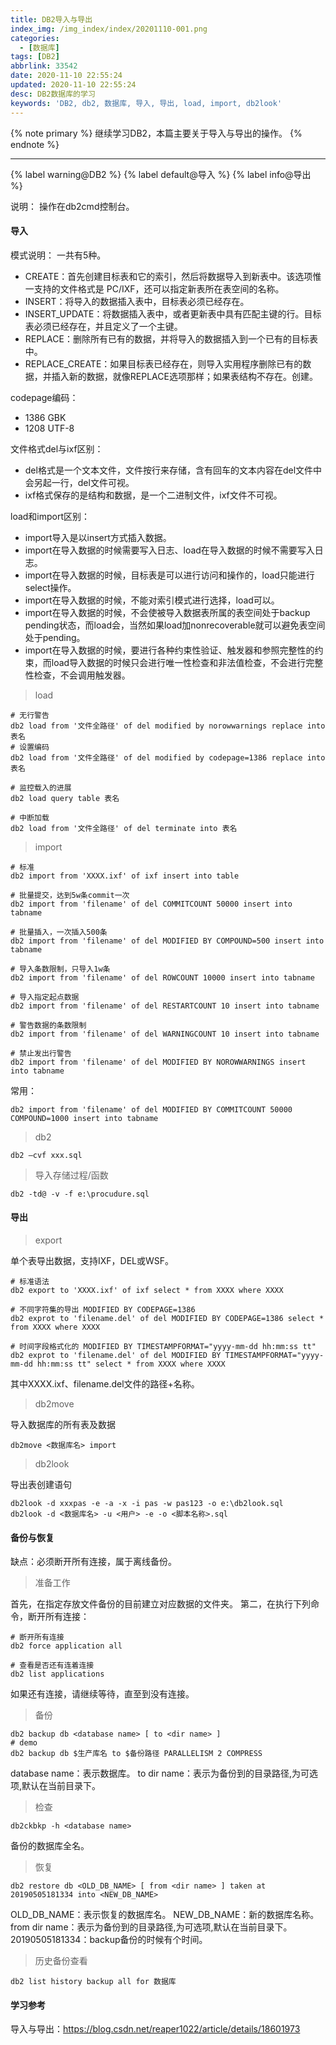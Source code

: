 ```yaml
---
title: DB2导入与导出
index_img: /img_index/index/20201110-001.png
categories:
  - [数据库]
tags: [DB2]
abbrlink: 33542
date: 2020-11-10 22:55:24
updated: 2020-11-10 22:55:24
desc: DB2数据库的学习
keywords: 'DB2, db2, 数据库, 导入, 导出, load, import, db2look'
---
```



{% note primary %}
继续学习DB2，本篇主要关于导入与导出的操作。
{% endnote %}



<!--more-->
<hr />

{% label warning@DB2 %} {% label default@导入 %} {% label info@导出 %}

说明：
操作在db2cmd控制台。

#### 导入

模式说明：
一共有5种。
- CREATE：首先创建目标表和它的索引，然后将数据导入到新表中。该选项惟一支持的文件格式是 PC/IXF，还可以指定新表所在表空间的名称。
- INSERT：将导入的数据插入表中，目标表必须已经存在。
- INSERT_UPDATE：将数据插入表中，或者更新表中具有匹配主键的行。目标表必须已经存在，并且定义了一个主键。
- REPLACE：删除所有已有的数据，并将导入的数据插入到一个已有的目标表中。
- REPLACE_CREATE：如果目标表已经存在，则导入实用程序删除已有的数据，并插入新的数据，就像REPLACE选项那样；如果表结构不存在。创建。

codepage编码：
- 1386 GBK
- 1208 UTF-8

文件格式del与ixf区别：
- del格式是一个文本文件，文件按行来存储，含有回车的文本内容在del文件中会另起一行，del文件可视。
- ixf格式保存的是结构和数据，是一个二进制文件，ixf文件不可视。

load和import区别：
- import导入是以insert方式插入数据。
- import在导入数据的时候需要写入日志、load在导入数据的时候不需要写入日志。
- import在导入数据的时候，目标表是可以进行访问和操作的，load只能进行select操作。
- import在导入数据的时候，不能对索引模式进行选择，load可以。
- import在导入数据的时候，不会使被导入数据表所属的表空间处于backup pending状态，而load会，当然如果load加nonrecoverable就可以避免表空间处于pending。
- import在导入数据的时候，要进行各种约束性验证、触发器和参照完整性的约束，而load导入数据的时候只会进行唯一性检查和非法值检查，不会进行完整性检查，不会调用触发器。

> load

```
# 无行警告
db2 load from '文件全路径' of del modified by norowwarnings replace into 表名
# 设置编码
db2 load from '文件全路径' of del modified by codepage=1386 replace into 表名

# 监控载入的进展
db2 load query table 表名

# 中断加载
db2 load from '文件全路径' of del terminate into 表名
```

> import

```
# 标准
db2 import from 'XXXX.ixf' of ixf insert into table

# 批量提交，达到5w条commit一次
db2 import from 'filename' of del COMMITCOUNT 50000 insert into tabname

# 批量插入，一次插入500条
db2 import from 'filename' of del MODIFIED BY COMPOUND=500 insert into tabname

# 导入条数限制，只导入1w条
db2 import from 'filename' of del ROWCOUNT 10000 insert into tabname

# 导入指定起点数据
db2 import from 'filename' of del RESTARTCOUNT 10 insert into tabname

# 警告数据的条数限制
db2 import from 'filename' of del WARNINGCOUNT 10 insert into tabname

# 禁止发出行警告
db2 import from 'filename' of del MODIFIED BY NOROWWARNINGS insert into tabname
```

常用：
```
db2 import from 'filename' of del MODIFIED BY COMMITCOUNT 50000 COMPOUND=1000 insert into tabname
```

> db2
```
db2 –cvf xxx.sql
```

> 导入存储过程/函数

```
db2 -td@ -v -f e:\procudure.sql
```

#### 导出

> export

单个表导出数据，支持IXF，DEL或WSF。
```
# 标准语法
db2 export to 'XXXX.ixf' of ixf select * from XXXX where XXXX

# 不同字符集的导出 MODIFIED BY CODEPAGE=1386
db2 exprot to 'filename.del' of del MODIFIED BY CODEPAGE=1386 select * from XXXX where XXXX

# 时间字段格式化的 MODIFIED BY TIMESTAMPFORMAT="yyyy-mm-dd hh:mm:ss tt"
db2 exprot to 'filename.del' of del MODIFIED BY TIMESTAMPFORMAT="yyyy-mm-dd hh:mm:ss tt" select * from XXXX where XXXX
```
其中XXXX.ixf、filename.del文件的路径+名称。

> db2move

导入数据库的所有表及数据
```
db2move <数据库名> import
```

> db2look

导出表创建语句
```
db2look -d xxxpas -e -a -x -i pas -w pas123 -o e:\db2look.sql
db2look -d <数据库名> -u <用户> -e -o <脚本名称>.sql
```

#### 备份与恢复

缺点：必须断开所有连接，属于离线备份。

> 准备工作

首先，在指定存放文件备份的目前建立对应数据的文件夹。
第二，在执行下列命令，断开所有连接：
```
# 断开所有连接
db2 force application all

# 查看是否还有连着连接
db2 list applications
```
如果还有连接，请继续等待，直至到没有连接。

> 备份

```
db2 backup db <database name> [ to <dir name> ]
# demo
db2 backup db $生产库名 to $备份路径 PARALLELISM 2 COMPRESS
```
database name：表示数据库。
to dir name：表示为备份到的目录路径,为可选项,默认在当前目录下。

> 检查

```
db2ckbkp -h <database name>
```
备份的数据库全名。

> 恢复

```
db2 restore db <OLD_DB_NAME> [ from <dir name> ] taken at 20190505181334 into <NEW_DB_NAME>
```
OLD_DB_NAME：表示恢复的数据库名。
NEW_DB_NAME：新的数据库名称。
from dir name：表示为备份到的目录路径,为可选项,默认在当前目录下。
20190505181334：backup备份的时候有个时间。

> 历史备份查看

```
db2 list history backup all for 数据库
```

#### 学习参考

导入与导出：https://blog.csdn.net/reaper1022/article/details/18601973
